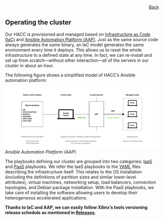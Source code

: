<div id="readme" class="Box-body readme blob js-code-block-container">
<article class="markdown-body entry-content p-3 p-md-6" itemprop="text">
<p align="right">
<a href="https://github.com/fpgasystems/hacc/blob/main/README.md">Back</a>
</p>

# Operating the cluster

<!-- We manage our HACC fully automatic: there is no room for manual administration. By using [Ansible](docs/vocabulary.md#ansible),  -->

Our HACC is provisioned and managed based on [Infrastructure as Code (IaC)](../docs/vocabulary.md#infrastructure-as-code-iac) and [Ansible Automation Platform (AAP)](../docs/vocabulary.md#ansible-automation-platform-aap). Just as the same source code always generates the same binary, an IaC model generates the same environment every time it deploys. This allows us to reset the whole infrastructure to a defined state at any time. In fact, we can re-install and set up from scratch—without other interaction—all of the servers in our cluster in about an hour. <!-- Infrastructure as code (IaC) uses DevOps methodology and versioning with a descriptive model to define and deploy infrastructure, such as networks, virtual machines, load balancers, and connection topologies. Just as the same source code always generates the same binary, an IaC model generates the same environment every time it deploys. -->

The following figure shows a simplified model of HACC’s Ansible automation platform:

![Ansible Automation Platform (AAP).](../imgs/ansible.png "Ansible Automation Platform (AAP).")
*Ansible Automation Platform (AAP).*

The playbooks defining our cluster are grouped into two categories: [IaaS](../docs/vocabulary.md#infrastructure-as-a-service-iaas) and [PaaS](../docs/vocabulary.md#platform-as-a-service-paas) playbooks. We refer the IaaS playbooks to the [YAML](../docs/vocabulary.md#yaml) files describing the infrastructure itself. This relates to the OS installation (including the definitions of partition sizes and similar lower-level attributes), virtual machines, networking setup, load balancers, connection topologies, and Debian package installation. With the PaaS playbooks, we take care of installing the software allowing users to develop their heterogeneous accelerated applications. 

**Thanks to IaC and AAP, we can easily follow Xilinx’s tools versioning release schedule as mentioned in [Releases](../README.md/#releases).**

<!-- The playbooks and task definning our cluster are grouped into two categories: IaaS and PaaS. We refer to the IaaS playbooks to those definning the infrastructure itself and related to the OS installation (including the definitions of partition sizes and similar lower-level attributes), networking setup, and Debian packages installation. With the PaaS playbooks we take care of the the software allowing our users to develop their heterogeneous accelerated applications, including XRT’s Xilinx Board Utility (xbutil), Xilinx tools (Vivado, Vitis_HLS, Vitis), the flashable partitions (or base shell) running on the FPGA, and any other sort of user tools we programed ourserlves. Thanks to Ansible we are able to easily follow Xilinx’s tools versioning release schedule as mentioned in [Releases](../README.md/#releases). -->

<!-- Such a process includes installing not only the operating system and Debian packages but also all Xilinx tools, the deployment and development platforms, the base shells’ programming (with a handled servers’ cold boot), and networking configuration. In addition, the YAML-based playbooks and tasks allow us to inherently document servers and cluster setup.



------------

Operations (we actually are managing the cluster with DevOps ==> an agile approach to handle the cluster)
Managed cluster which is publicly available.

THis is not a service... We provide access to a cluster in a more low-level... Service is much more abstracted... here we are still accessing the whole server and we can operate with more freedom. 

It could be PaaS but S (Service) would be too ambitious... PaaS won’t be wrong

IaaS would be correct. Ansible is a platform supporting IaaS. Ansible helps us or support our IaaS. With ansible we install XRT that brings us to PaaS ===> so IaaS would be the installation and setup of the network, OS, etc. and then we go one step forward with XRT/PaaS. 

Ansible ===> Infrastructure as a code. We define everything in a code in a repository => this was the main design decision... 
Infrastructure as code was the primary design choice we made. Infrastructure as Code is a paradigm. Which allows us that allows us to test hardware designs between Xilinx realeses for better availability and mainteinability (much better with Ansible as we know that all the systems are in the same state!).

ANSIBLE makes the operation of the cluster easier ==> is the tool we choose because our support department had the know-how. 


-Public cloud? Private cloud? Managed cloud?
-Networking architecture? What happens when we do SSH to the cluster but then the Mellanox and IPs are in another LAN?
-Ansible reference model? -->